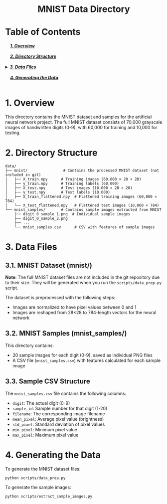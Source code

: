 <div align="center">
  <h1>MNIST Data Directory</h1>
</div>

# Table of Contents 
<div>
  &nbsp;&nbsp;&nbsp;&nbsp;<a href="#1-overview"><i><b>1. Overview</b></i></a>
</div>
&nbsp;

<div>
  &nbsp;&nbsp;&nbsp;&nbsp;<a href="#2-directory-structure"><i><b>2. Directory Structure</b></i></a>
</div>
&nbsp;

<details>
  <summary><a href="#3-data-files"><i><b>3. Data Files</b></i></a></summary>
  <div>
    &nbsp;&nbsp;&nbsp;&nbsp;&nbsp;&nbsp;&nbsp;&nbsp;&nbsp;&nbsp;<a href="#31-mnist-dataset-mnist">3.1. MNIST Dataset (mnist/)</a><br>
    &nbsp;&nbsp;&nbsp;&nbsp;&nbsp;&nbsp;&nbsp;&nbsp;&nbsp;&nbsp;<a href="#32-mnist-samples-mnist_samples">3.2. MNIST Samples (mnist_samples/)</a><br>
    &nbsp;&nbsp;&nbsp;&nbsp;&nbsp;&nbsp;&nbsp;&nbsp;&nbsp;&nbsp;<a href="#33-sample-csv-structure">3.3. Sample CSV Structure</a><br>
  </div>
</details>
&nbsp;

<div>
  &nbsp;&nbsp;&nbsp;&nbsp;<a href="#4-generating-the-data"><i><b>4. Generating the Data</b></i></a>
</div>
&nbsp;

# 1. Overview

This directory contains the MNIST dataset and samples for the artificial neural network project. The full MNIST dataset consists of 70,000 grayscale images of handwritten digits (0-9), with 60,000 for training and 10,000 for testing.

# 2. Directory Structure

```
data/
├── mnist/                # Contains the processed MNIST dataset (not included in git)
│   ├── X_train.npy      # Training images (60,000 × 28 × 28)
│   ├── y_train.npy      # Training labels (60,000)
│   ├── X_test.npy       # Test images (10,000 × 28 × 28)
│   ├── y_test.npy       # Test labels (10,000)
│   ├── X_train_flattened.npy  # Flattened training images (60,000 × 784)
│   └── X_test_flattened.npy   # Flattened test images (10,000 × 784)
└── mnist_samples/       # Contains sample images extracted from MNIST
    ├── digit_0_sample_1.png  # Individual sample images
    ├── digit_0_sample_2.png
    ├── ...
    └── mnist_samples.csv      # CSV with features of sample images
```

# 3. Data Files

## 3.1. MNIST Dataset (mnist/)

**Note**: The full MNIST dataset files are not included in the git repository due to their size. They will be generated when you run the `scripts/data_prep.py` script.

The dataset is preprocessed with the following steps:
- Images are normalized to have pixel values between 0 and 1
- Images are reshaped from 28×28 to 784-length vectors for the neural network

## 3.2. MNIST Samples (mnist_samples/)

This directory contains:
- 20 sample images for each digit (0-9), saved as individual PNG files
- A CSV file (`mnist_samples.csv`) with features calculated for each sample image

## 3.3. Sample CSV Structure

The `mnist_samples.csv` file contains the following columns:
- `digit`: The actual digit (0-9)
- `sample_id`: Sample number for that digit (1-20)
- `filename`: The corresponding image filename
- `mean_pixel`: Average pixel value (brightness)
- `std_pixel`: Standard deviation of pixel values
- `min_pixel`: Minimum pixel value
- `max_pixel`: Maximum pixel value

# 4. Generating the Data

To generate the MNIST dataset files:

```bash
python scripts/data_prep.py
```

To generate the sample images:

```bash
python scripts/extract_sample_images.py
``` 